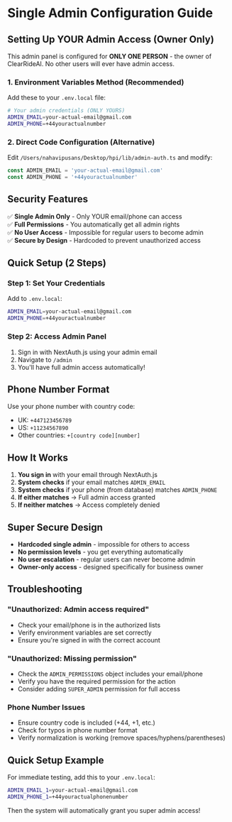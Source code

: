 # Single Admin Configuration Guide

## Setting Up YOUR Admin Access (Owner Only)

This admin panel is configured for **ONLY ONE PERSON** - the owner of ClearRideAI. No other users will ever have admin access.

### 1. Environment Variables Method (Recommended)

Add these to your `.env.local` file:

```bash
# Your admin credentials (ONLY YOURS)
ADMIN_EMAIL=your-actual-email@gmail.com
ADMIN_PHONE=+44youractualnumber
```

### 2. Direct Code Configuration (Alternative)

Edit `/Users/nahavipusans/Desktop/hpi/lib/admin-auth.ts` and modify:

```typescript
const ADMIN_EMAIL = 'your-actual-email@gmail.com'
const ADMIN_PHONE = '+44youractualnumber'
```

## Security Features

✅ **Single Admin Only** - Only YOUR email/phone can access  
✅ **Full Permissions** - You automatically get all admin rights  
✅ **No User Access** - Impossible for regular users to become admin  
✅ **Secure by Design** - Hardcoded to prevent unauthorized access

## Quick Setup (2 Steps)

### Step 1: Set Your Credentials
Add to `.env.local`:
```bash
ADMIN_EMAIL=your-actual-email@gmail.com
ADMIN_PHONE=+44youractualnumber
```

### Step 2: Access Admin Panel
1. Sign in with NextAuth.js using your admin email
2. Navigate to `/admin`
3. You'll have full admin access automatically!

## Phone Number Format

Use your phone number with country code:
- UK: `+447123456789`
- US: `+11234567890`
- Other countries: `+[country code][number]`

## How It Works

1. **You sign in** with your email through NextAuth.js
2. **System checks** if your email matches `ADMIN_EMAIL`
3. **System checks** if your phone (from database) matches `ADMIN_PHONE`  
4. **If either matches** → Full admin access granted
5. **If neither matches** → Access completely denied

## Super Secure Design

- **Hardcoded single admin** - impossible for others to access
- **No permission levels** - you get everything automatically  
- **No user escalation** - regular users can never become admin
- **Owner-only access** - designed specifically for business owner

## Troubleshooting

### "Unauthorized: Admin access required"
- Check your email/phone is in the authorized lists
- Verify environment variables are set correctly
- Ensure you're signed in with the correct account

### "Unauthorized: Missing permission"
- Check the `ADMIN_PERMISSIONS` object includes your email/phone
- Verify you have the required permission for the action
- Consider adding `SUPER_ADMIN` permission for full access

### Phone Number Issues
- Ensure country code is included (+44, +1, etc.)
- Check for typos in phone number format
- Verify normalization is working (remove spaces/hyphens/parentheses)

## Quick Setup Example

For immediate testing, add this to your `.env.local`:

```bash
ADMIN_EMAIL_1=your-actual-email@gmail.com
ADMIN_PHONE_1=+44youractualphonenumber
```

Then the system will automatically grant you super admin access!
